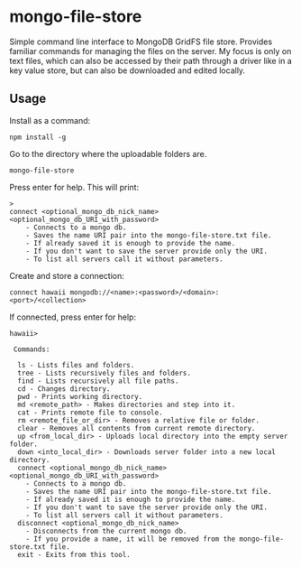 # mongo-file-store
Simple command line interface to MongoDB GridFS file store.
Provides familiar commands for managing the files on the server. My focus is only on text files, which can also be accessed by their path through a driver like in a key value store, but can also be downloaded and edited locally.

## Usage

Install as a command:
```
npm install -g
```

Go to the directory where the uploadable folders are.

```
mongo-file-store
```

Press enter for help. This will print:

```
>
connect <optional_mongo_db_nick_name> <optional_mongo_db_URI_with_password>
    - Connects to a mongo db.
    - Saves the name URI pair into the mongo-file-store.txt file.
    - If already saved it is enough to provide the name.
    - If you don't want to save the server provide only the URI.
    - To list all servers call it without parameters.
```

Create and store a connection:
 
```
connect hawaii mongodb://<name>:<password>/<domain>:<port>/<collection>
``` 

If connected, press enter for help:

```
hawaii>

 Commands:

  ls - Lists files and folders.
  tree - Lists recursively files and folders.
  find - Lists recursively all file paths.
  cd - Changes directory.
  pwd - Prints working directory.
  md <remote_path> - Makes directories and step into it.
  cat - Prints remote file to console.
  rm <remote_file_or_dir> - Removes a relative file or folder.
  clear - Removes all contents from current remote directory.
  up <from_local_dir> - Uploads local directory into the empty server folder.
  down <into_local_dir> - Downloads server folder into a new local directory.
  connect <optional_mongo_db_nick_name> <optional_mongo_db_URI_with_password>
    - Connects to a mongo db.
    - Saves the name URI pair into the mongo-file-store.txt file.
    - If already saved it is enough to provide the name.
    - If you don't want to save the server provide only the URI.
    - To list all servers call it without parameters.
  disconnect <optional_mongo_db_nick_name>
    - Disconnects from the current mongo db.
    - If you provide a name, it will be removed from the mongo-file-store.txt file.
  exit - Exits from this tool.
```


